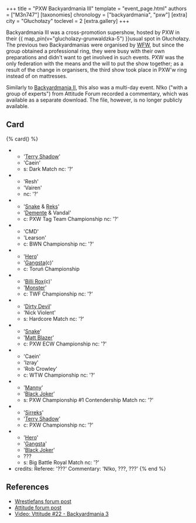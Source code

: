 +++
title = "PXW Backyardmania III"
template = "event_page.html"
authors = ["M3n747"]
[taxonomies]
chronology = ["backyardmania", "pxw"]
[extra]
city = "Głuchołazy"
toclevel = 2
[extra.gallery]
+++

Backyardmania III was a cross-promotion supershow, hosted by PXW in their {{ map_pin(v="glucholazy-grunwaldzka-5") }}usual spot in Głuchołazy. The previous two Backyardmanias were organised by [WFW](@/o/wksw.md), but since the group obtained a professional ring, they were busy with their own preparations and didn't want to get involved in such events. PXW was the only federation with the means and the will to put the show together; as a result of the change in organisers, the third show took place in PXW'w ring instead of on mattresses.

Similarly to [Backyardmania II](@/e/wksw/2011-07-01-wksw-backyardmania-2.md), this also was a multi-day event. N!ko ("with a group of experts") from Attitude Forum recorded a commentary, which was available as a separate download. The file, however, is no longer publicly available.

## Card

{% card() %}
- - '[Terry Shadow](@/w/shadow.md)'
  - 'Caein'
  - s: Dark Match
    nc: '?'
- - 'Resh'
  - 'Vairen'
  - nc: '?'
- - '[Snake](@/w/snake.md) & [Reks](@/w/sirreks.md)'
  - '[Demente](@/w/demente.md) & Vandal'
  - c: PXW Tag Team Championship
    nc: '?'
- - 'CMD'
  - 'Learson'
  - c: BWN Championship
    nc: '?'
- - '[Hero](@/w/pj-blake.md)'
  - '[Gangsta](@/w/jay-revolt.md)(c)'
  - c: Toruń Championship
- - '[Billi Rox](@/w/corin-mear.md)(c)'
  - '[Monster](@/w/chris-hunter.md)'
  - c: TWF Championship
    nc: '?'
- - '[Dirty Devil](@/w/adrian-zgorski.md)'
  - 'Nick Violent'
  - s: Hardcore Match
    nc: '?'
- - '[Snake](@/w/snake.md)'
  - '[Matt Blazer](@/w/blazer.md)'
  - c: PXW ECW Championship
    nc: '?'
- - 'Caein'
  - 'Izray'
  - 'Rob Crowley'
  - c: WTW Championship
    nc: '?'
- - '[Manny](@/w/manny.md)'
  - '[Black Joker](@/w/lider.md)'
  - s: PXW Championship #1 Contendership Match
    nc: '?'
- - '[Sirreks](@/w/sirreks.md)'
  - '[Terry Shadow](@/w/shadow.md)'
  - c: PXW Championship
    nc: '?'
- - '[Hero](@/w/pj-blake.md)'
  - '[Gangsta](@/w/jay-revolt.md)'
  - '[Black Joker](@/w/lider.md)'
  - ???
  - s: Big Battle Royal Match
    nc: '?'
- credits:
    Referee: '???'
    Commentary: 'N!ko, ???, ???'
{% end %}

## References

* [Wrestlefans forum post](https://wrestlefans.pl/forum/viewtopic.php?f=247&t=30558)
* [Attitude forum post](https://forum.wrestling.pl/topic/30594-pxw-backyardmania-iii-21-lipiec-2012r/)
* [Video: Vttitude #22 - Backyardmania 3](https://www.youtube.com/watch?v=wrp72bHhXOc)
